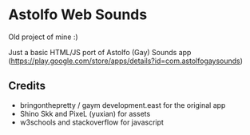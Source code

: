 # Astolfo Web Sounds
Old project of mine :)

Just a basic HTML/JS port of Astolfo (Gay) Sounds app (https://play.google.com/store/apps/details?id=com.astolfogaysounds)

## Credits
- bringonthepretty / gaym development.east for the original app
- Shino Skk and PixeL (yuxian) for assets
- w3schools and stackoverflow for javascript
